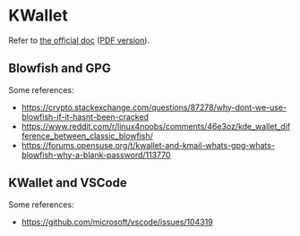# KWallet

Refer to [the official doc]( https://docs.kde.org/trunk5/en/kwalletmanager/kwallet5/index.html ) ([PDF version]( https://docs.kde.org/stable5/en/kwalletmanager/kwallet5/kwallet5.pdf )).

## Blowfish and GPG

Some references:

- https://crypto.stackexchange.com/questions/87278/why-dont-we-use-blowfish-if-it-hasnt-been-cracked
- https://www.reddit.com/r/linux4noobs/comments/46e3oz/kde_wallet_difference_between_classic_blowfish/
- https://forums.opensuse.org/t/kwallet-and-kmail-whats-gpg-whats-blowfish-why-a-blank-password/113770

## KWallet and VSCode

Some references:

- https://github.com/microsoft/vscode/issues/104319
